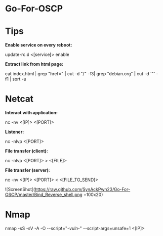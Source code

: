 # Go-For-OSCP

# Tips
<b>Enable service on every reboot:</b>

update-rc.d <[service]> enable

<b>Extract link from html page:</b>

cat index.html | grep "href=" | cut -d "/" -f3| grep "debian.org" | cut -d '"' -f1 | sort -u

# Netcat
<b>Interact with application:</b>

nc -nv <[IP]> <[PORT]>

<b>Listener:</b>

nc -nlvp <[PORT]>

<b>File transfer (client):</b>

nc -nlvp <[PORT]> > <[FILE]>

<b>File transfer (server):</b>

nc -nv <[IP]> <[PORT]> < <[FILE_TO_SEND]>

![ScreenShot](https://raw.github.com/SynAckPwn23/Go-For-OSCP/master/Bind_Reverse_shell.png =100x20)






# Nmap
nmap -sS -sV -A -O --script="*-vuln-*" --script-args=unsafe=1 <[IP]>
